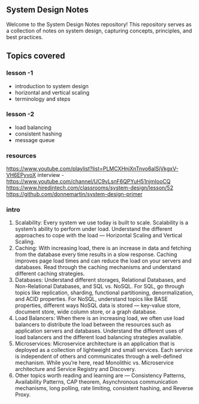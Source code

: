 ## System Design Notes

Welcome to the System Design Notes repository! This repository serves as a collection of notes on system design, capturing concepts, principles, and best practices.

## Topics covered

### lesson -1

- introduction to system design
- horizontal and vertical scaling
- terminology and steps

### lesson -2

- load balancing
- consistent hashing
- message queue

### resources

https://www.youtube.com/playlist?list=PLMCXHnjXnTnvo6alSjVkgxV-VH6EPyvoX
interview - https://www.youtube.com/channel/UC9vLsnF6QPYuH51njmIooCQ
https://www.hiredintech.com/classrooms/system-design/lesson/52
https://github.com/donnemartin/system-design-primer

### intro

1. Scalability: Every system we use today is built to scale. Scalability is a system’s ability to perform under load. Understand the different approaches to cope with the load — Horizontal Scaling and Vertical Scaling.
2. Caching: With increasing load, there is an increase in data and fetching from the database every time results in a slow response. Caching improves page load times and can reduce the load on your servers and databases. Read through the caching mechanisms and understand different caching strategies.
3. Databases: Understand different storages, Relational Databases, and Non-Relational Databases, and SQL vs. NoSQL. For SQL, go through topics like replication, sharding, functional partitioning, denormalization, and ACID properties. For NoSQL, understand topics like BASE properties, different ways NoSQL data is stored — key-value store, document store, wide column store, or a graph database.
4. Load Balancers: When there is an increasing load, we often use load balancers to distribute the load between the resources such as application servers and databases. Understand the different uses of load balancers and the different load balancing strategies available.
5. Microservices: Microservice architecture is an application that is deployed as a collection of lightweight and small services. Each service is independent of others and communicates through a well-defined mechanism. While you’re here, read Monolithic vs. Microservice architecture and Service Registry and Discovery.
6. Other topics worth reading and learning are — Consistency Patterns, Availability Patterns, CAP theorem, Asynchronous communication mechanisms, long polling, rate limiting, consistent hashing, and Reverse Proxy.

